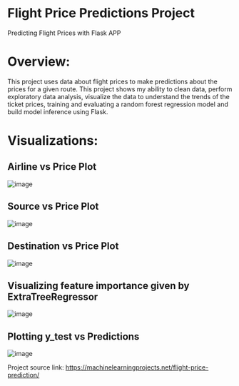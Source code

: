 # **Flight Price Predictions Project**
 Predicting Flight Prices with Flask APP

# **Overview:**

This project uses data about flight prices to make predictions about the prices for a given route. This project shows my ability to clean data, perform exploratory data analysis, visualize the data to understand the trends of the ticket prices, training and evaluating a random forest regression model and build model inference using Flask. 


# **Visualizations:**

## **Airline vs Price Plot**

![image](https://user-images.githubusercontent.com/117705408/233181015-4560061c-f9cd-4c25-a76b-8640fd481a57.png)

## **Source vs Price Plot**

![image](https://user-images.githubusercontent.com/117705408/233181042-de997b3b-0252-4b93-bf75-2faffd378151.png)

## **Destination vs Price Plot**

![image](https://user-images.githubusercontent.com/117705408/233181069-26b6b46c-c7fc-43a1-ae27-bc6e840c8732.png)

## **Visualizing feature importance given by ExtraTreeRegressor**

![image](https://user-images.githubusercontent.com/117705408/233181385-81573773-97fc-4825-a5c5-48159e1e5cf7.png)

## **Plotting y_test vs Predictions**

![image](https://user-images.githubusercontent.com/117705408/233181538-eb821af6-333b-45bf-8936-de35659f6f3f.png)




Project source link: https://machinelearningprojects.net/flight-price-prediction/
